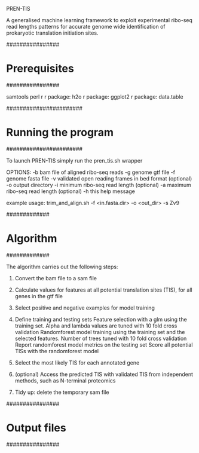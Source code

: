 PREN-TIS

A generalised machine learning framework to exploit experimental ribo-seq read lengths patterns for accurate genome wide identification of prokaryotic translation initiation sites.

################
# Prerequisites #
################

samtools
perl
r
r package: h2o 
r package: ggplot2
r package: data.table

#######################
# Running the program #
#######################

To launch PREN-TIS simply run the pren_tis.sh wrapper

OPTIONS:
    -b  bam file of aligned ribo-seq reads
    -g  genome gtf file
    -f  genome fasta file
    -v  validated open reading frames in bed format (optional)
    -o  output directory
    -i  minimum ribo-seq read length (optional)
    -a  maximum ribo-seq read length (optional)
    -h  this help message

example usage: trim_and_align.sh -f <in.fasta.dir> -o <out_dir> -s Zv9

#############
# Algorithm #
#############

The algorithm carries out the following steps:

1) Convert the bam file to a sam file

2) Calculate values for features at all potential translation sites (TIS), for all genes in the gtf file

3) Select positive and negative examples for model training

4) Define training and testing sets
   Feature selection with a glm using the training set. Alpha and lambda values are tuned with 10 fold cross validation
   Randomforest model training using the training set and the selected features. Number of trees tuned with 10 fold cross validation 
   Report randomforest model metrics on the testing set 
   Score all potential TISs with the randomforest model

5) Select the most likely TIS for each annotated gene

6) (optional) Access the predicted TIS with validated TIS from independent methods, such as N-terminal proteomics

7) Tidy up: delete the temporary sam file

################
# Output files #
################


